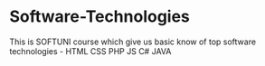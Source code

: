 # Software-Technologies
This is SOFTUNI course which give us basic know of top software technologies - HTML  CSS PHP JS C# JAVA 
